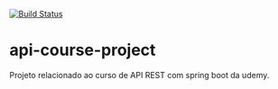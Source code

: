 [![Build Status](https://travis-ci.org/VitorCarvalhoBorges/api-course-project.svg?branch=master)](https://travis-ci.org/VitorCarvalhoBorges/api-course-project)
# api-course-project
Projeto relacionado ao curso de API REST com spring boot da udemy.

